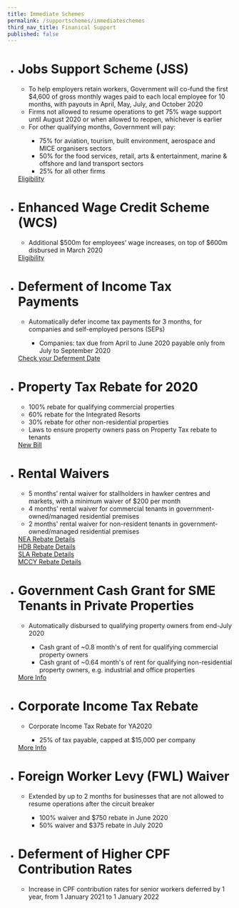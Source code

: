 ```yaml
---
title: Immediate Schemes
permalink: /supportschemes/immediateschemes
third_nav_title: Finanical Support
published: false
---
```


<div class="gobizfinsup1Table">
  <ul class="gobizfinsup1Table-firstTable">
    <li class="gobizfinsup1Table-firstTable_table">
      <h1 class="gobizfinsup1Table-firstTable_table__header">Jobs Support Scheme (JSS)</h1>
      <ul class="gobizfinsup1Table-firstTable_table__options">
        <li>To help employers retain workers, Government will co-fund the first $4,600 of gross monthly wages paid to each local employee for 10 months, with payouts in April, May, July, and October 2020</li>
        <li>Firms not allowed to resume operations to get 75% wage support until August 2020 or when allowed to reopen, whichever is earlier</li>
        <li>For other qualifying months, Government will pay:</li>
            <ul>
                <li>75% for aviation, tourism, built environment, aerospace and MICE organisers sectors</li>
                <li>50% for the food services, retail, arts & entertainment, marine & offshore and land transport sectors</li>
                <li>25% for all other firms</li>
            </ul>
      </ul>
      <a href="https://go.gov.sg/jsseligibility"><div class="gobizfinsup1Table-firstTable_table__getstart">Eligibility</div></a>
    </li>
  </ul>
</div>

<div class="gobizfinsup1Table">
  <ul class="gobizfinsup1Table-firstTable">
    <li class="gobizfinsup1Table-firstTable_table">
      <h1 class="gobizfinsup1Table-firstTable_table__header">Enhanced Wage Credit Scheme (WCS)</h1>
      <ul class="gobizfinsup1Table-firstTable_table__options">
        <li>Additional $500m for employees’ wage increases, on top of $600m disbursed in March 2020</li>
      </ul>
    <a href="https://go.gov.sg/wcseligibility"><div class="gobizfinsup1Table-firstTable_table__getstart">Eligibility</div></a>
    </li>
  </ul>
</div>

<div class="gobizfinsup1Table">
  <ul class="gobizfinsup1Table-firstTable">
    <li class="gobizfinsup1Table-firstTable_table">
      <h1 class="gobizfinsup1Table-firstTable_table__header">Deferment of Income Tax Payments</h1>
      <ul class="gobizfinsup1Table-firstTable_table__options">
        <li>Automatically defer income tax payments for 3 months, for companies and self-employed persons (SEPs)</li>
            <ul>
                <li>Companies: tax due from April to June 2020 payable only from July to September 2020</li>
            </ul>
      </ul>
    <a href="https://go.gov.sg/defercal"><div class="gobizfinsup1Table-firstTable_table__getstart">Check your Deferment Date</div></a>
    </li>
  </ul>
</div>

<div class="gobizfinsup1Table">
  <ul class="gobizfinsup1Table-firstTable">
    <li class="gobizfinsup1Table-firstTable_table">
      <h1 class="gobizfinsup1Table-firstTable_table__header">Property Tax Rebate for 2020</h1>
      <ul class="gobizfinsup1Table-firstTable_table__options">
        <li>100% rebate for qualifying commercial properties</li>
        <li>60% rebate for the Integrated Resorts</li>
        <li>30% rebate for other non-residential properties</li>
        <li>Laws to ensure property owners pass on Property Tax rebate to tenants</li>
      </ul>
    <a href="https://go.gov.sg/newbill"><div class="gobizfinsup1Table-firstTable_table__getstart">New Bill</div></a>
    </li>
  </ul>
</div>

<div class="gobizfinsup1Table">
  <ul class="gobizfinsup1Table-firstTable">
    <li class="gobizfinsup1Table-firstTable_table">
      <h1 class="gobizfinsup1Table-firstTable_table__header">Rental Waivers</h1>
      <ul class="gobizfinsup1Table-firstTable_table__options">
        <li>5 months’ rental waiver for stallholders in hawker centres and markets, with a minimum waiver of $200 per month</li>
        <li>4 months’ rental waiver for commercial tenants in government-owned/managed residential premises</li>
        <li>2 months' rental waiver for non-resident tenants in government-owned/managed residential premises</li>
      </ul>
    <a href="https://go.gov.sg/nearebate"><div class="gobizfinsup1Table-firstTable_table__getstart">NEA Rebate Details</div></a>
    <a href="https://go.gov.sg/hdbrebate"><div class="gobizfinsup1Table-firstTable_table__getstart">HDB Rebate Details</div></a>
    <a href="https://go.gov.sg/slarebate"><div class="gobizfinsup1Table-firstTable_table__getstart">SLA Rebate Details</div></a>
    <a href="https://go.gov.sg/nacadvisory"><div class="gobizfinsup1Table-firstTable_table__getstart">MCCY Rebate Details</div></a>
    </li>
  </ul>
</div>

<div class="gobizfinsup1Table">
  <ul class="gobizfinsup1Table-firstTable">
    <li class="gobizfinsup1Table-firstTable_table">
      <h1 class="gobizfinsup1Table-firstTable_table__header">Government Cash Grant for SME Tenants in Private Properties</h1>
      <ul class="gobizfinsup1Table-firstTable_table__options">
        <li>Automatically disbursed to qualifying property owners from end-July 2020</li>
            <ul>
                <li>Cash grant of ~0.8 month's of rent for qualifying commercial property owners</li>
                <li>Cash grant of ~0.64 month's of rent for qualifying non-residential property owners, e.g. industrial and office properties</li>
            </ul>
      </ul>
    <a href="https://go.gov.sg/smecashgrant"><div class="gobizfinsup1Table-firstTable_table__getstart">More Info</div></a>
    </li>
  </ul>
</div>

<div class="gobizfinsup1Table">
  <ul class="gobizfinsup1Table-firstTable">
    <li class="gobizfinsup1Table-firstTable_table">
      <h1 class="gobizfinsup1Table-firstTable_table__header">Corporate Income Tax Rebate</h1>
      <ul class="gobizfinsup1Table-firstTable_table__options">
        <li>Corporate Income Tax Rebate for YA2020</li>
            <ul>
                <li>25% of tax payable, capped at $15,000 per company</li>
            </ul>
      </ul>
    <a href="https://go.gov.sg/corporateincometax"><div class="gobizfinsup1Table-firstTable_table__getstart">More Info</div></a>
    </li>
  </ul>
</div>

<div class="gobizfinsup1Table">
  <ul class="gobizfinsup1Table-firstTable">
    <li class="gobizfinsup1Table-firstTable_table">
      <h1 class="gobizfinsup1Table-firstTable_table__header">Foreign Worker Levy (FWL) Waiver</h1>
      <ul class="gobizfinsup1Table-firstTable_table__options">
        <li>Extended by up to 2 months for businesses that are not allowed to resume operations after the circuit breaker</li>
          <ul>
                <li>100% waiver and $750 rebate in June 2020</li>
                <li>50% waiver and $375 rebate in July 2020</li>
            </ul>
      </ul>
    </li>
  </ul>
</div>

<div class="gobizfinsup1Table">
  <ul class="gobizfinsup1Table-firstTable">
    <li class="gobizfinsup1Table-firstTable_table">
      <h1 class="gobizfinsup1Table-firstTable_table__header">Deferment of Higher CPF Contribution Rates</h1>
      <ul class="gobizfinsup1Table-firstTable_table__options">
        <li>Increase in CPF contribution rates for senior workers deferred by 1 year, from 1 January 2021 to 1 January 2022</li>
      </ul>
    </li>
  </ul>
</div>